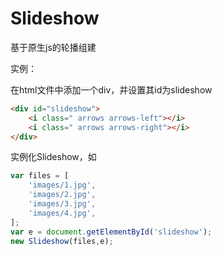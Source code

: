 # Slideshow

<p>基于原生js的轮播组建</br>

<p>实例：</br>

在html文件中添加一个div，并设置其id为slideshow

```html
<div id="slideshow">
	<i class=" arrows arrows-left"></i>
	<i class=" arrows arrows-right"></i>
</div>
```

实例化Slideshow，如

```javascript
var files = [
	'images/1.jpg',
	'images/2.jpg',
	'images/3.jpg',
	'images/4.jpg',
];
var e = document.getElementById('slideshow');
new Slideshow(files,e);
```